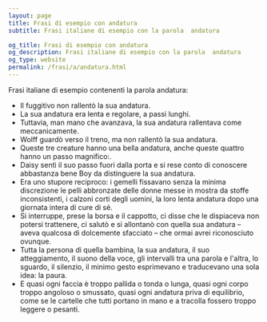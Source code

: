 ```yaml
---
layout: page
title: Frasi di esempio con andatura 
subtitle: Frasi italiane di esempio con la parola  andatura

og_title: Frasi di esempio con andatura 
og_description: Frasi italiane di esempio con la parola  andatura
og_type: website
permalink: /frasi/a/andatura.html
---
```


Frasi italiane di esempio contenenti la parola andatura:


- Il fuggitivo non rallentò la sua andatura.
- La sua andatura era lenta e regolare, a passi lunghi.
- Tuttavia, man mano che avanzava, la sua andatura rallentava come meccanicamente.
- Wolff guardò verso il treno, ma non rallentò la sua andatura.
- Queste tre creature hanno una bella andatura, anche queste quattro hanno un passo magnifico:.
- Daisy sentì il suo passo fuori dalla porta e si rese conto di conoscere abbastanza bene Boy da distinguere la sua andatura.
- Era uno stupore reciproco: i gemelli fissavano senza la minima discrezione le pelli abbronzate delle donne messe in mostra da stoffe inconsistenti, i calzoni corti degli uomini, la loro lenta andatura dopo una giornata intera di cure di sé.
- Si interruppe, prese la borsa e il cappotto, ci disse che le dispiaceva non potersi trattenere, ci salutò e si allontanò con quella sua andatura – aveva qualcosa di dolcemente sfacciato – che ormai avrei riconosciuto ovunque.
- Tutta la persona di quella bambina, la sua andatura, il suo atteggiamento, il suono della voce, gli intervalli tra una parola e l'altra, lo sguardo, il silenzio, il minimo gesto esprimevano e traducevano una sola idea: la paura.
- E quasi ogni faccia è troppo pallida o tonda o lunga, quasi ogni corpo troppo angoloso o smussato, quasi ogni andatura priva di equilibrio, come se le cartelle che tutti portano in mano e a tracolla fossero troppo leggere o pesanti.

